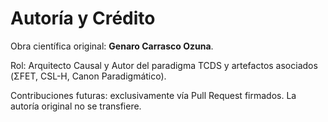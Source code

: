 
# Autoría y Crédito

Obra científica original: **Genaro Carrasco Ozuna**.

Rol: Arquitecto Causal y Autor del paradigma TCDS y artefactos asociados (ΣFET, CSL-H, Canon Paradigmático).

Contribuciones futuras: exclusivamente vía Pull Request firmados. La autoría original no se transfiere.
